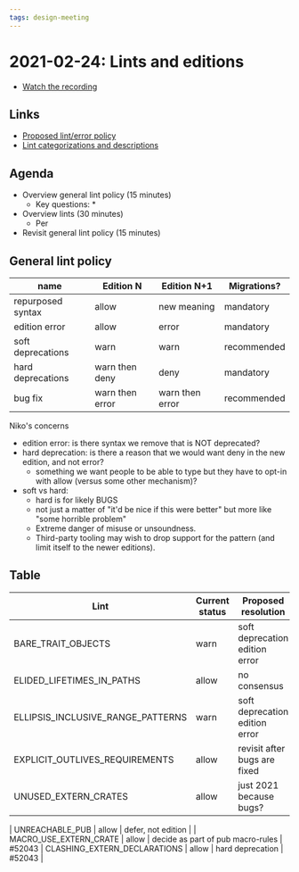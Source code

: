 ```yaml
---
tags: design-meeting
---
```


# 2021-02-24: Lints and editions

* [Watch the recording](https://youtu.be/4FTofh3CjBY)

## Links

* [Proposed lint/error policy](https://hackmd.io/i1Ob4XS6TwuUv-rOVEoM4A)
* [Lint categorizations and descriptions](https://hackmd.io/HETreGqPSRezlN109vgCnQ)

## Agenda

* Overview general lint policy (15 minutes)
    * Key questions:
        * 
* Overview lints (30 minutes)
    * Per
* Revisit general lint policy (15 minutes)

## General lint policy


| name | Edition N | Edition N+1 | Migrations? |
| --- | --- | --- | --- |
| repurposed syntax | allow | new meaning | mandatory |
| edition error | allow | error | mandatory |
| soft deprecations | warn | warn | recommended |
| hard deprecations | warn then deny | deny | mandatory |
| bug fix | warn then error | warn then error | recommended |

Niko's concerns

* edition error: is there syntax we remove that is NOT deprecated?
* hard deprecation: is there a reason that we would want deny in the new edition, and not error?
    * something we want people to be able to type but they have to opt-in with allow (versus some other mechanism)?
* soft vs hard:
    * hard is for likely BUGS
    * not just a matter of "it'd be nice if this were better" but more like "some horrible problem"
    * Extreme danger of misuse or unsoundness.
    * Third-party tooling may wish to drop support for the pattern (and limit itself to the newer editions).

## Table

| Lint | Current status | Proposed resolution | Bugs | Meeting consensus? |
| --- | --- | --- | --- | --- |
| BARE_TRAIT_OBJECTS | warn | soft deprecation<br>edition error | :heavy_check_mark: |
| ELIDED_LIFETIMES_IN_PATHS | allow | no consensus | |
| ELLIPSIS_INCLUSIVE_RANGE_PATTERNS | warn | soft deprecation<br>edition error |
| EXPLICIT_OUTLIVES_REQUIREMENTS | allow | revisit after bugs are fixed | [#54630]  |
| UNUSED_EXTERN_CRATES | allow | just 2021 because bugs? | 53964, 44294 |

| UNREACHABLE_PUB | allow | defer, not edition |
| MACRO_USE_EXTERN_CRATE | allow | decide as part of pub macro-rules | #52043
| CLASHING_EXTERN_DECLARATIONS | allow | hard deprecation | #52043 |


[#54630]: https://github.com/rust-lang/rust/issues/54630
